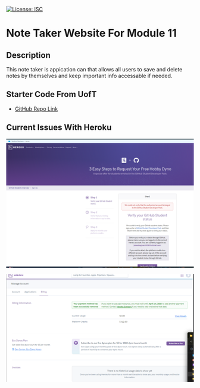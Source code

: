 [![License: ISC](https://img.shields.io/badge/License-ISC-blue.svg)](https://opensource.org/licenses/ISC)
# Note Taker Website For Module 11

## Description
This note taker is appication can that allows all users to save and delete notes by themselves and keep important info accessable if needed.

## Starter Code From UofT
 - [GitHub Repo Link](https://github.com/coding-boot-camp/miniature-eureka)

 ## Current Issues With Heroku 
 ![Error](https://github.com/Jameshughes2009/note-taker/blob/main/Images/Screenshot%202024-03-17%20134727.png?raw=true)

 ![Error2](https://github.com/Jameshughes2009/note-taker/blob/main/Images/Screenshot%202024-03-18%20195506.png?raw=true)
